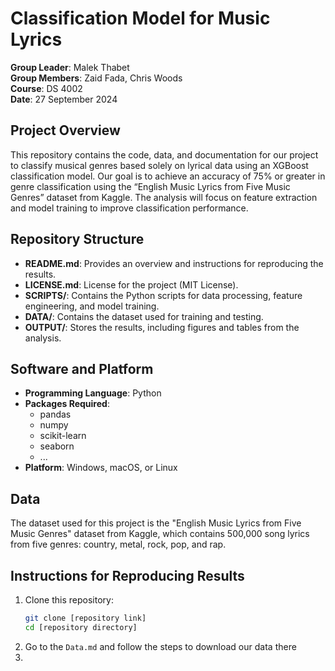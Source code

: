 # Classification Model for Music Lyrics

**Group Leader**: Malek Thabet  
**Group Members**: Zaid Fada, Chris Woods   
**Course**: DS 4002  
**Date**: 27 September 2024

## Project Overview

This repository contains the code, data, and documentation for our project to classify musical genres based solely on lyrical data using an XGBoost classification model. Our goal is to achieve an accuracy of 75% or greater in genre classification using the “English Music Lyrics from Five Music Genres” dataset from Kaggle. The analysis will focus on feature extraction and model training to improve classification performance.

## Repository Structure

- **README.md**: Provides an overview and instructions for reproducing the results.
- **LICENSE.md**: License for the project (MIT License).
- **SCRIPTS/**: Contains the Python scripts for data processing, feature engineering, and model training.
- **DATA/**: Contains the dataset used for training and testing.
- **OUTPUT/**: Stores the results, including figures and tables from the analysis.

## Software and Platform

- **Programming Language**: Python
- **Packages Required**:
  - pandas
  - numpy
  - scikit-learn
  - seaborn
  - ...
- **Platform**: Windows, macOS, or Linux

## Data

The dataset used for this project is the "English Music Lyrics from Five Music Genres" dataset from Kaggle, which contains 500,000 song lyrics from five genres: country, metal, rock, pop, and rap.

## Instructions for Reproducing Results

1. Clone this repository:
   ```bash
   git clone [repository link]
   cd [repository directory]
   ```
2. Go to the `Data.md` and follow the steps to download our data there
3.
